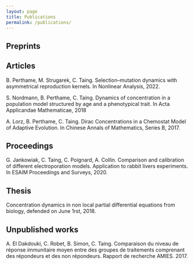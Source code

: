 ```yaml
---
layout: page
title: Publications
permalink: /publications/
---
```


## Preprints

## Articles 

B. Perthame, M. Strugarek, C. Taing. Selection–mutation dynamics with asymmetrical reproduction kernels. In Nonlinear Analysis, 2022.

S. Nordmann, B. Perthame, C. Taing. Dynamics of concentration in a population model structured by age and a phenotypical trait. In  Acta Applicandae Mathematicae, 2018

A. Lorz, B. Perthame, C. Taing. Dirac Concentrations in a Chemostat Model of Adaptive Evolution. In Chinese Annals of Mathematics, Series B, 2017.

## Proceedings 

G. Jankowiak, C. Taing, C. Poignard, A. Collin. Comparison and calibration of different electroporation models. Application to rabbit livers experiments. In ESAIM Proceedings and Surveys, 2020.

## Thesis

Concentration dynamics in non local partial differential equations from biology, defended on June 1rst, 2018.

## Unpublished works

A. El Dakdouki, C. Robet, B. Simon, C. Taing. Comparaison du niveau de réponse immunitaire moyen entre des groupes de traitements comprenant des répondeurs et des non répondeurs. Rapport de recherche AMIES. 2017.